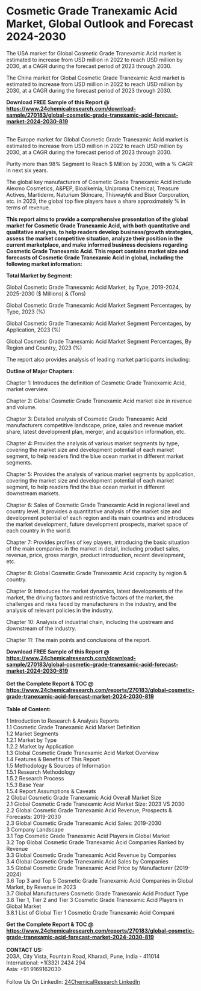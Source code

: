 <h1>Cosmetic Grade Tranexamic Acid Market, Global Outlook and Forecast 2024-2030</h1><p>The USA market for Global Cosmetic Grade Tranexamic Acid market is estimated to increase from USD million in 2022 to reach USD million by 2030, at a CAGR during the forecast period of 2023 through 2030.</p><p>
</p><p>The China market for Global Cosmetic Grade Tranexamic Acid market is estimated to increase from USD million in 2022 to reach USD million by 2030, at a CAGR during the forecast period of 2023 through 2030.</p><div><b>Download FREE Sample of this Report @ 
            <a href="https://www.24chemicalresearch.com/download-sample/270183/global-cosmetic-grade-tranexamic-acid-forecast-market-2024-2030-819">
            https://www.24chemicalresearch.com/download-sample/270183/global-cosmetic-grade-tranexamic-acid-forecast-market-2024-2030-819</a></b></div><br><p>
</p><p>The Europe market for Global Cosmetic Grade Tranexamic Acid market is estimated to increase from USD million in 2022 to reach USD million by 2030, at a CAGR during the forecast period of 2023 through 2030.</p><p>
Purity more than 98% Segment to Reach $ Million by 2030, with a % CAGR in next six years.</p><p>
The global key manufacturers of Cosmetic Grade Tranexamic Acid include Alexmo Cosmetics, A&amp;PEP, Bioalkemia, Uniproma Chemical, Treasure Actives, Martiderm, Naturium Skincare, Thiswayhk and Bisor Corporation, etc. in 2023, the global top five players have a share approximately % in terms of revenue.</p><p>
<strong>This report aims to provide a comprehensive presentation of the global market for Cosmetic Grade Tranexamic Acid, with both quantitative and qualitative analysis, to help readers develop business/growth strategies, assess the market competitive situation, analyze their position in the current marketplace, and make informed business decisions regarding Cosmetic Grade Tranexamic Acid. This report contains market size and forecasts of Cosmetic Grade Tranexamic Acid in global, including the following market information:</strong></p><p>
</p><p>
<strong>Total Market by Segment:</strong></p><p>
Global Cosmetic Grade Tranexamic Acid Market, by Type, 2019-2024, 2025-2030 ($ Millions) &amp; (Tons)</p><p>
Global Cosmetic Grade Tranexamic Acid Market Segment Percentages, by Type, 2023 (%)</p><p>
</p><p>
Global Cosmetic Grade Tranexamic Acid Market Segment Percentages, by Application, 2023 (%)</p><p>
</p><p>
Global Cosmetic Grade Tranexamic Acid Market Segment Percentages, By Region and Country, 2023 (%)</p><p>
</p><p>
The report also provides analysis of leading market participants including:</p><p>
</p><p>
</p><p>
</p><p><strong>Outline of Major Chapters:</strong></p><p>
</p><p>Chapter 1: Introduces the definition of Cosmetic Grade Tranexamic Acid, market overview.</p><p>
Chapter 2: Global Cosmetic Grade Tranexamic Acid market size in revenue and volume.</p><p>
Chapter 3: Detailed analysis of Cosmetic Grade Tranexamic Acid manufacturers competitive landscape, price, sales and revenue market share, latest development plan, merger, and acquisition information, etc.</p><p>
Chapter 4: Provides the analysis of various market segments by type, covering the market size and development potential of each market segment, to help readers find the blue ocean market in different market segments.</p><p>
Chapter 5: Provides the analysis of various market segments by application, covering the market size and development potential of each market segment, to help readers find the blue ocean market in different downstream markets.</p><p>
Chapter 6: Sales of Cosmetic Grade Tranexamic Acid in regional level and country level. It provides a quantitative analysis of the market size and development potential of each region and its main countries and introduces the market development, future development prospects, market space of each country in the world.</p><p>
Chapter 7: Provides profiles of key players, introducing the basic situation of the main companies in the market in detail, including product sales, revenue, price, gross margin, product introduction, recent development, etc.</p><p>
Chapter 8: Global Cosmetic Grade Tranexamic Acid capacity by region &amp; country.</p><p>
Chapter 9: Introduces the market dynamics, latest developments of the market, the driving factors and restrictive factors of the market, the challenges and risks faced by manufacturers in the industry, and the analysis of relevant policies in the industry.</p><p>
Chapter 10: Analysis of industrial chain, including the upstream and downstream of the industry.</p><p>
Chapter 11: The main points and conclusions of the report.</p><div><b>Download FREE Sample of this Report @ 
            <a href="https://www.24chemicalresearch.com/download-sample/270183/global-cosmetic-grade-tranexamic-acid-forecast-market-2024-2030-819">
            https://www.24chemicalresearch.com/download-sample/270183/global-cosmetic-grade-tranexamic-acid-forecast-market-2024-2030-819</a></b></div><br><div><b>Get the Complete Report & TOC @ 
            <a href="https://www.24chemicalresearch.com/reports/270183/global-cosmetic-grade-tranexamic-acid-forecast-market-2024-2030-819">
            https://www.24chemicalresearch.com/reports/270183/global-cosmetic-grade-tranexamic-acid-forecast-market-2024-2030-819</a></b></div><br>
            <b>Table of Content:</b><p>1 Introduction to Research & Analysis Reports<br />
    1.1 Cosmetic Grade Tranexamic Acid Market Definition<br />
    1.2 Market Segments<br />
        1.2.1 Market by Type<br />
        1.2.2 Market by Application<br />
    1.3 Global Cosmetic Grade Tranexamic Acid Market Overview<br />
    1.4 Features & Benefits of This Report<br />
    1.5 Methodology & Sources of Information<br />
        1.5.1 Research Methodology<br />
        1.5.2 Research Process<br />
        1.5.3 Base Year<br />
        1.5.4 Report Assumptions & Caveats<br />
2 Global Cosmetic Grade Tranexamic Acid Overall Market Size<br />
    2.1 Global Cosmetic Grade Tranexamic Acid Market Size: 2023 VS 2030<br />
    2.2 Global Cosmetic Grade Tranexamic Acid Revenue, Prospects & Forecasts: 2019-2030<br />
    2.3 Global Cosmetic Grade Tranexamic Acid Sales: 2019-2030<br />
3 Company Landscape<br />
    3.1 Top Cosmetic Grade Tranexamic Acid Players in Global Market<br />
    3.2 Top Global Cosmetic Grade Tranexamic Acid Companies Ranked by Revenue<br />
    3.3 Global Cosmetic Grade Tranexamic Acid Revenue by Companies<br />
    3.4 Global Cosmetic Grade Tranexamic Acid Sales by Companies<br />
    3.5 Global Cosmetic Grade Tranexamic Acid Price by Manufacturer (2019-2024)<br />
    3.6 Top 3 and Top 5 Cosmetic Grade Tranexamic Acid Companies in Global Market, by Revenue in 2023<br />
    3.7 Global Manufacturers Cosmetic Grade Tranexamic Acid Product Type<br />
    3.8 Tier 1, Tier 2 and Tier 3 Cosmetic Grade Tranexamic Acid Players in Global Market<br />
        3.8.1 List of Global Tier 1 Cosmetic Grade Tranexamic Acid Compani</p><div><b>Get the Complete Report & TOC @ 
            <a href="https://www.24chemicalresearch.com/reports/270183/global-cosmetic-grade-tranexamic-acid-forecast-market-2024-2030-819">
            https://www.24chemicalresearch.com/reports/270183/global-cosmetic-grade-tranexamic-acid-forecast-market-2024-2030-819</a></b></div><br><b>CONTACT US:</b><br>
            203A, City Vista, Fountain Road, Kharadi, Pune, India - 411014<br>
            International: +1(332) 2424 294<br>
            Asia: +91 9169162030 <br><br>
            Follow Us On LinkedIn: <a href="https://www.linkedin.com/company/24chemicalresearch/">24ChemicalResearch LinkedIn</a>